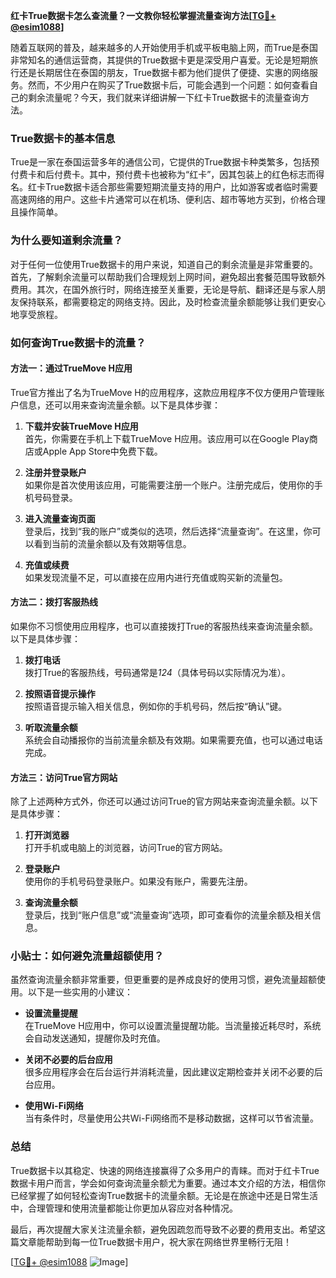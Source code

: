 **红卡True数据卡怎么查流量？一文教你轻松掌握流量查询方法[[TG💪+ @esim1088](https://t.me/s/esim1088)]**

随着互联网的普及，越来越多的人开始使用手机或平板电脑上网，而True是泰国非常知名的通信运营商，其提供的True数据卡更是深受用户喜爱。无论是短期旅行还是长期居住在泰国的朋友，True数据卡都为他们提供了便捷、实惠的网络服务。然而，不少用户在购买了True数据卡后，可能会遇到一个问题：如何查看自己的剩余流量呢？今天，我们就来详细讲解一下红卡True数据卡的流量查询方法。

### True数据卡的基本信息

True是一家在泰国运营多年的通信公司，它提供的True数据卡种类繁多，包括预付费卡和后付费卡。其中，预付费卡也被称为“红卡”，因其包装上的红色标志而得名。红卡True数据卡适合那些需要短期流量支持的用户，比如游客或者临时需要高速网络的用户。这些卡片通常可以在机场、便利店、超市等地方买到，价格合理且操作简单。

### 为什么要知道剩余流量？

对于任何一位使用True数据卡的用户来说，知道自己的剩余流量是非常重要的。首先，了解剩余流量可以帮助我们合理规划上网时间，避免超出套餐范围导致额外费用。其次，在国外旅行时，网络连接至关重要，无论是导航、翻译还是与家人朋友保持联系，都需要稳定的网络支持。因此，及时检查流量余额能够让我们更安心地享受旅程。

### 如何查询True数据卡的流量？

#### 方法一：通过TrueMove H应用

True官方推出了名为TrueMove H的应用程序，这款应用程序不仅方便用户管理账户信息，还可以用来查询流量余额。以下是具体步骤：

1. **下载并安装TrueMove H应用**  
   首先，你需要在手机上下载TrueMove H应用。该应用可以在Google Play商店或Apple App Store中免费下载。

2. **注册并登录账户**  
   如果你是首次使用该应用，可能需要注册一个账户。注册完成后，使用你的手机号码登录。

3. **进入流量查询页面**  
   登录后，找到“我的账户”或类似的选项，然后选择“流量查询”。在这里，你可以看到当前的流量余额以及有效期等信息。

4. **充值或续费**  
   如果发现流量不足，可以直接在应用内进行充值或购买新的流量包。

#### 方法二：拨打客服热线

如果你不习惯使用应用程序，也可以直接拨打True的客服热线来查询流量余额。以下是具体步骤：

1. **拨打电话**  
   拨打True的客服热线，号码通常是*124*（具体号码以实际情况为准）。

2. **按照语音提示操作**  
   按照语音提示输入相关信息，例如你的手机号码，然后按“确认”键。

3. **听取流量余额**  
   系统会自动播报你的当前流量余额及有效期。如果需要充值，也可以通过电话完成。

#### 方法三：访问True官方网站

除了上述两种方式外，你还可以通过访问True的官方网站来查询流量余额。以下是具体步骤：

1. **打开浏览器**  
   打开手机或电脑上的浏览器，访问True的官方网站。

2. **登录账户**  
   使用你的手机号码登录账户。如果没有账户，需要先注册。

3. **查询流量余额**  
   登录后，找到“账户信息”或“流量查询”选项，即可查看你的流量余额及相关信息。

### 小贴士：如何避免流量超额使用？

虽然查询流量余额非常重要，但更重要的是养成良好的使用习惯，避免流量超额使用。以下是一些实用的小建议：

- **设置流量提醒**  
  在TrueMove H应用中，你可以设置流量提醒功能。当流量接近耗尽时，系统会自动发送通知，提醒你及时充值。

- **关闭不必要的后台应用**  
  很多应用程序会在后台运行并消耗流量，因此建议定期检查并关闭不必要的后台应用。

- **使用Wi-Fi网络**  
  当有条件时，尽量使用公共Wi-Fi网络而不是移动数据，这样可以节省流量。

### 总结

True数据卡以其稳定、快速的网络连接赢得了众多用户的青睐。而对于红卡True数据卡用户而言，学会如何查询流量余额尤为重要。通过本文介绍的方法，相信你已经掌握了如何轻松查询True数据卡的流量余额。无论是在旅途中还是日常生活中，合理管理和使用流量都能让你更加从容应对各种情况。

最后，再次提醒大家关注流量余额，避免因疏忽而导致不必要的费用支出。希望这篇文章能帮助到每一位True数据卡用户，祝大家在网络世界里畅行无阻！

[[TG💪+ @esim1088](https://t.me/s/esim1088) ![Image](https://i.postimg.cc/4NQfJmqS/Snipaste-2025-05-13-00-14-12.png)]